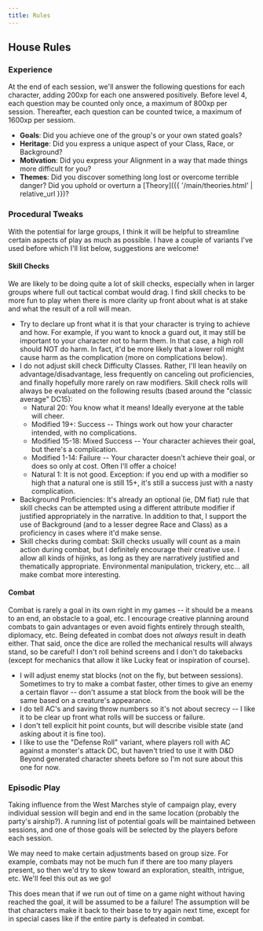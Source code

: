 ```yaml
---
title: Rules
---
```


## House Rules

### Experience

At the end of each session, we'll answer the following questions for each character, adding 200xp for each one answered positively. Before level 4, each question may be counted only once, a maximum of 800xp per session. Thereafter, each question can be counted twice, a maximum of 1600xp per sessiom.

* **Goals**: Did you achieve one of the group's or your own stated goals?
* **Heritage**: Did you express a unique aspect of your Class, Race, or Background?
* **Motivation**: Did you express your Alignment in a way that made things more difficult for you?
* **Themes**: Did you discover something long lost or overcome terrible danger? Did you uphold or overturn a [Theory]({{ '/main/theories.html' | relative_url }})?

### Procedural Tweaks

With the potential for large groups, I think it will be helpful to streamline certain aspects of play as much as possible. I have a couple of variants I've used before which I'll list below, suggestions are welcome!

#### Skill Checks

We are likely to be doing quite a lot of skill checks, especially when in larger groups where full out tactical combat would drag. I find skill checks to be more fun to play when there is more clarity up front about what is at stake and what the result of a roll will mean.

* Try to declare up front what it is that your character is trying to achieve and how. For example, if you want to knock a guard out, it may still be important to your character not to harm them. In that case, a high roll should NOT do harm. In fact, it'd be more likely that a lower roll might cause harm as the complication (more on complications below).
* I do not adjust skill check Difficulty Classes. Rather, I'll lean heavily on advantage/disadvantage, less frequently on canceling out proficiencies, and finally hopefully more rarely on raw modifiers. Skill check rolls will always be evaluated on the following results (based around the "classic average" DC15):
  * Natural 20: You know what it means! Ideally everyone at the table will cheer.
  * Modified 19+: Success -- Things work out how your character intended, with no complications.
  * Modified 15-18: Mixed Success -- Your character achieves their goal, but there's a complication.
  * Modified 1-14: Failure -- Your character doesn't achieve their goal, or does so only at cost. Often I'll offer a choice!
  * Natural 1: It is not good. Exception: if you end up with a modifier so high that a natural one is still 15+, it's still a success just with a nasty complication.
* Background Proficiencies: It's already an optional (ie, DM fiat) rule that skill checks can be attempted using a different attribute modifier if justified appropriately in the narrative. In addition to that, I support the use of Background (and to a lesser degree Race and Class) as a proficiency in cases where it'd make sense.
* Skill checks during combat: Skill checks usually will count as a main action during combat, but I definitely encourage their creative use. I allow all kinds of hijinks, as long as they are narratively justified and thematically appropriate. Environmental manipulation, trickery, etc... all make combat more interesting.

#### Combat

Combat is rarely a goal in its own right in my games -- it should be a means to an end, an obstacle to a goal, etc. I encourage creative planning around combats to gain advantages or even avoid fights entirely through stealth, diplomacy, etc. Being defeated in combat does not *always* result in death either. That said, once the dice are rolled the mechanical results will always stand, so be careful! I don't roll behind screens and I don't do takebacks (except for mechanics that allow it like Lucky feat or inspiration of course).

* I will adjust enemy stat blocks (not on the fly, but between sessions). Sometimes to try to make a combat faster, other times to give an enemy a certain flavor -- don't assume a stat block from the book will be the same based on a creature's appearance.
* I do tell AC's and saving throw numbers so it's not about secrecy -- I like it to be clear up front what rolls will be success or failure.
* I don't tell explicit hit point counts, but will describe visible state (and asking about it is fine too).
* I like to use the "Defense Roll" variant, where players roll with AC against a monster's attack DC, but haven't tried to use it with D&D Beyond generated character sheets before so I'm not sure about this one for now.

### Episodic Play

Taking influence from the West Marches style of campaign play, every individual session will begin and end in the same location (probably the party's airship?). A running list of potential goals will be maintained between sessions, and one of those goals will be selected by the players before each session.

We may need to make certain adjustments based on group size. For example, combats may not be much fun if there are too many players present, so then we'd try to skew toward an exploration, stealth, intrigue, etc. We'll feel this out as we go!

This does mean that if we run out of time on a game night without having reached the goal, it will be assumed to be a failure! The assumption will be that characters make it back to their base to try again next time, except for in special cases like if the entire party is defeated in combat.

